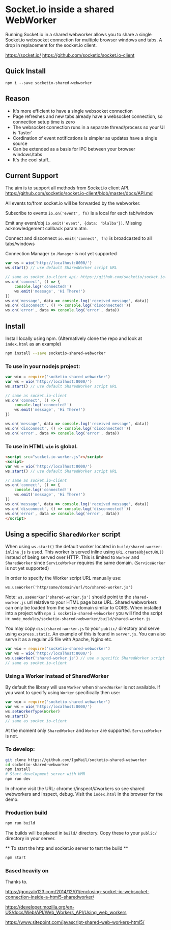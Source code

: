 
# Socket.io inside a shared WebWorker

Running Socket.io in a shared webworker allows you to share a single Socket.io websocket connection for multiple browser windows and tabs. A drop in replacement for the socket.io client. 

https://socket.io/
https://github.com/socketio/socket.io-client

##  Quick Install

```
npm i --save socketio-shared-webworker
```

## Reason

* It's more efficient to have a single websocket connection
* Page refreshes and new tabs already have a websocket connection, so connection setup time is zero
* The websocket connection runs in a separate thread/process so your UI is 'faster'
* Cordination of event notifications is simpler as updates have a single source
* Can be extended as a basis for IPC between your browser windows/tabs
* It's the cool stuff..

## Current Support

The aim is to support all methods from Socket.io client API. 
https://github.com/socketio/socket.io-client/blob/master/docs/API.md

All events to/from socket.io will be forwarded by the webworker. 

Subscribe to events `io.on('event', fn)` is a local for each tab/window

Emit any event/obj `io.emit('event', {data: 'blalba'})`. Missing acknowledgement callback param atm. 

Connect and disconnect `io.emit('connect', fn)` is broadcasted to all tabs/windows

Connection Manager `io.Manager` is not yet supported

```js
var ws = wio('http://localhost:8000/')
ws.start() // use default SharedWorker script URL

// same as socket.io-client api: https://github.com/socketio/socket.io-client
ws.on('connect', () => {
    console.log('connected!')
    ws.emit('message', 'Hi There!')
})
ws.on('message', data => console.log('received message', data))
ws.on('disconnect', () => console.log('disconnected!'))
ws.on('error', data => console.log('error', data))
```

## Install

Install locally using npm. (Alternatively clone the repo and look at `index.html` as an example)

```sh
npm install --save socketio-shared-webworker
```

### To use in your nodejs project:

```js
var wio = require('socketio-shared-webworker')
var ws = wio('http://localhost:8000/')
ws.start() // use default SharedWorker script URL

// same as socket.io-client
ws.on('connect', () => {
    console.log('connected!')
    ws.emit('message', 'Hi There!')
})

ws.on('message', data => console.log('received message', data))
ws.on('disconnect', () => console.log('disconnected!'))
ws.on('error', data => console.log('error', data))
```

### To use in HTML `wio` is global.

```html
<script src="socket.io-worker.js"></script>
<script>
var ws = wio('http://localhost:8000/')
ws.start() // use default SharedWorker script URL

// same as socket.io-client
ws.on('connect', () => {
    console.log('connected!')
    ws.emit('message', 'Hi There!')
})
ws.on('message', data => console.log('received message', data))
ws.on('disconnect', () => console.log('disconnected!'))
ws.on('error', data => console.log('error', data))
</script>
```

## Using a specific `SharedWorker` script

When using `ws.start()` the default worker located in `build/shared-worker-inline.js` is used. This worker is served inline using `URL.createObjectURL()` instead of being served over HTTP. This is limited to `Worker` and `SharedWorker` since `ServiceWorker` requires the same domain. (`ServiceWorker` is not yet supported)

In order to specify the Worker script URL manually use: 

```
ws.useWorker('http/same/domain/url/to/shared-worker.js')
```

Note: `ws.useWorker('shared-worker.js')` should point to the `shared-worker.js` url relative to your HTML page base URL. 
Shared webworkers can only be loaded from the same domain similar to CORS. 
When installed into a project with `npm i socketio-shared-webworker` you will find the script in: `node_modules/socketio-shared-webworker/build/shared-worker.js`

You may copy `dist/shared-worker.js` to your `public/` directory and serve using `express.static`. 
An example of this is found in `server.js`. 
You can also serve it as a regular JS file with Apache, Nginx etc. 

```js
var wio = require('socketio-shared-webworker')
var ws = wio('http://localhost:8000/')
ws.useWorker('shared-worker.js') // use a specific SharedWorker script URL
// same as socket.io-client
```


### Using a Worker instead of SharedWorker

By default the library will use `Worker` when `SharedWorker` is not available. 
If you want to specify using `Worker` specifically then use: 

```js
var wio = require('socketio-shared-webworker')
var ws = wio('http://localhost:8000/')
ws.setWorkerType(Worker)
ws.start()
// same as socket.io-client
```

At the moment only `SharedWorker` and `Worker` are supported. `ServiceWorker` is not. 

### To develop:

```bash
git clone https://github.com/IguMail/socketio-shared-webworker
cd socketio-shared-webworker
npm install
# Start development server with HMR
npm run dev
``` 

In chrome visit the URL: chrome://inspect/#workers so see shared webworkers and inspect, debug.
Visit the `index.html` in the browser for the demo. 

### Production build

```bash
npm run build
```

The builds will be placed in `build/` directory. Copy these to your `public/` directory in your server. 

** To start the http and socket.io server to test the build **

```bash
npm start
``` 


### Based heavily on

Thanks to.

https://gonzalo123.com/2014/12/01/enclosing-socket-io-websocket-connection-inside-a-html5-sharedworker/

https://developer.mozilla.org/en-US/docs/Web/API/Web_Workers_API/Using_web_workers

https://www.sitepoint.com/javascript-shared-web-workers-html5/

